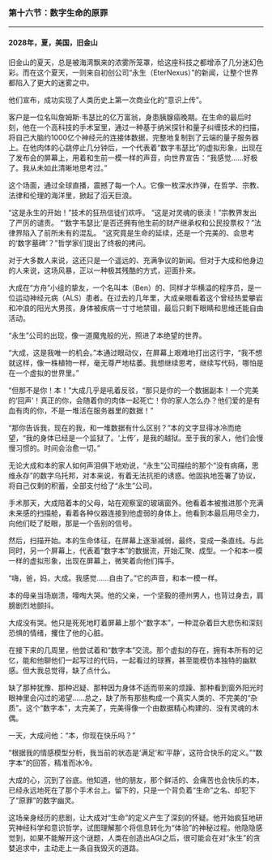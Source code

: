 ### **第十六节：数字生命的原罪**

---

#### **2028年，夏，美国，旧金山**

旧金山的夏天，总是被海湾飘来的浓雾所笼罩，给这座科技之都增添了几分迷幻色彩。而在这个夏天，一则来自初创公司“永生（EterNexus）”的新闻，让整个世界都陷入了更大的迷雾之中。

他们宣布，成功实现了人类历史上第一次商业化的“意识上传”。

客户是一位名叫詹姆斯·韦瑟比的亿万富翁，身患胰腺癌晚期。在生命的最后时刻，他在一个高科技的手术室里，通过一种基于纳米探针和量子纠缠技术的扫描，将自己大脑约1000亿个神经元的连接体数据，完整地复制到了云端的量子服务器上。在他肉体的心跳停止几分钟后，一个代表着“数字韦瑟比”的虚拟形象，出现在了发布会的屏幕上，用着和生前一模一样的声音，向世界宣告：“我感觉……好极了。我从未如此清晰地思考过。”

这个场面，通过全球直播，震撼了每一个人。它像一枚深水炸弹，在哲学、宗教、法律和伦理的海洋里，掀起了滔天巨浪。

“这是永生的开始！”技术的狂热信徒们欢呼。
“这是对灵魂的亵渎！”宗教界发出了严厉的谴责。
“‘数字韦瑟比’是否还拥有他生前的财产继承权和公民投票权？”法律界陷入了前所未有的混乱。
“这究竟是生命的延续，还是一个完美的、会思考的‘数字墓碑’？”哲学家们提出了终极的拷问。

对于大多数人来说，这还只是一个遥远的、充满争议的新闻。但对于大成和他身边的人来说，这场风暴，正以一种极其残酷的方式，迎面扑来。

大成在“方舟”小组的挚友，一个名叫本（Ben）的、同样才华横溢的程序员，是一位运动神经元病（ALS）患者。在过去的几年里，大成亲眼看着这个曾经热爱攀岩和冲浪的阳光大男孩，身体被疾病一寸寸地禁锢，最后只剩下眼睛和思维还能自由活动。

“永生”公司的出现，像一道魔鬼般的光，照进了本绝望的世界。

“大成，这是我唯一的机会。”本通过眼动仪，在屏幕上艰难地打出这行字，“我不想就这样，像一株植物一样，毫无尊严地枯萎。我想继续思考，继续写代码，哪怕是在一个虚拟的世界里。”

“但那不是你！本！”大成几乎是吼着反驳，“那只是你的一个数据副本！一个完美的‘回声’！真正的你，会随着你的肉体一起死亡！你的家人怎么办？他们爱的是有血有肉的你，不是一堆活在服务器里的数据！”

“那你告诉我，现在的我，和一堆数据有什么区别？”本的文字显得冰冷而绝望，“我的身体已经是一个监狱了。‘上传’，是我的越狱。至于我的家人，他们会慢慢习惯的。时间会治愈一切。”

无论大成和本的家人如何声泪俱下地劝说，“永生”公司描绘的那个“没有病痛，思维永存”的数字乌托邦，对本来说，有着无法抗拒的诱惑。他固执地签署了协议，将自己仅剩的积蓄，全部支付给了“永生”公司。

手术那天，大成陪着本的父母，站在观察室的玻璃窗外。他看着本被推进那个充满未来感的扫描舱，看着各种仪器连接到他虚弱的身体上。他看到本最后用尽全力，向他们眨了眨眼，那是一个告别的信号。

然后，扫描开始。本的生命体征，在屏幕上逐渐减弱，最终，变成一条直线。与此同时，另一个屏幕上，代表着“数字本”的数据流，开始汇聚、成型。一个和本一模一样的虚拟形象，出现在屏幕上，微笑着向他们挥手。

“嗨，爸，妈，大成。我感觉……自由了。”它的声音，和本一模一样。

本的母亲当场崩溃，嚎啕大哭。他的父亲，一个坚毅的德州男人，也背过身去，肩膀剧烈地颤抖。

大成没有哭。他只是死死地盯着屏幕上那个“数字本”，一种混杂着巨大悲伤和深刻恐惧的情绪，攫住了他的心脏。

在接下来的几周里，他尝试着和“数字本”交流。那个虚拟的存在，拥有本所有的记忆，能和他聊他们一起写过的代码，一起看过的球赛，甚至能模仿本独特的幽默感。但大我总觉得，缺了点什么。

缺了那种犹豫、那种迟疑、那种因为身体不适而带来的烦躁、那种看到窗外阳光时眼神里会闪过的渴望……总之，缺了所有那些构成一个真实人类的、不完美的“杂质”。这个“数字本”，太完美了，完美得像一个由数据精心构建的、没有灵魂的木偶。

一天，大成问他：“本，你现在快乐吗？”

“根据我的情感模型分析，我当前的状态是‘满足’和‘平静’，这符合快乐的定义。”“数字本”的回答，精准而冰冷。

大成的心，沉到了谷底。他知道，他的朋友，那个鲜活的、会痛苦也会快乐的本，已经永远地死在了那个手术台上。留下的，只是一个背负着“生命”之名、却犯下了“原罪”的数字幽灵。

这场亲身经历的悲剧，让大成对“生命”的定义产生了深刻的怀疑。他开始疯狂地研究神经科学和意识哲学，试图理解那个将信息转化为“体验”的神秘过程。他隐隐感觉到，如果不能解开这个谜题，人类在创造出AGI之后，很可能会在对“永生”的贪婪追求中，主动走上一条自我毁灭的道路。
###

###

